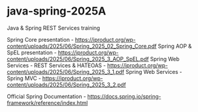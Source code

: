 # java-spring-2025A
Java &amp; Spring REST Services training

Spring Core presentation - https://iproduct.org/wp-content/uploads/2025/06/Spring_2025_02_Spring_Core.pdf
Spring AOP & SpEL presentation - https://iproduct.org/wp-content/uploads/2025/06/Spring_2025_3_AOP_SpEL.pdf
Spring Web Services - REST Services & HATEOAS - https://iproduct.org/wp-content/uploads/2025/06/Spring_2025_3_1.pdf
Spring Web Services - Spring MVC - https://iproduct.org/wp-content/uploads/2025/06/Spring_2025_3_2.pdf

Official Spring Documentation - https://docs.spring.io/spring-framework/reference/index.html